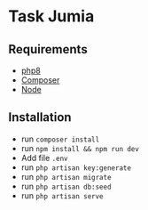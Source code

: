 # Task Jumia

## Requirements

* [php8](https://www.php.net/downloads.php)
* [Composer](https://getcomposer.org/download/)
* [Node](https://nodejs.org/en/download/)


## Installation

* run `composer install`
* run `npm install && npm run dev`
* Add file `.env` 
* run `php artisan key:generate`
* run `php artisan migrate`
* run `php artisan db:seed`
* run `php artisan serve`

